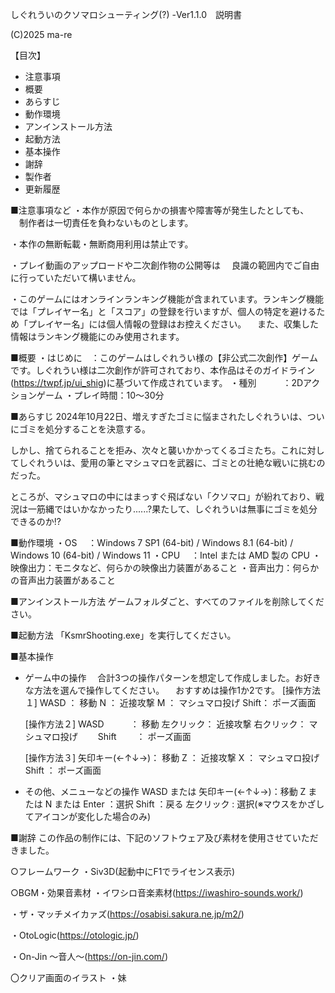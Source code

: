 しぐれういのクソマロシューティング(?) -Ver1.1.0　説明書

(C)2025 ma-re

【目次】
 - 注意事項
 - 概要
 - あらすじ
 - 動作環境
 - アンインストール方法
 - 起動方法
 - 基本操作
 - 謝辞
 - 製作者
 - 更新履歴

■注意事項など
・本作が原因で何らかの損害や障害等が発生したとしても、
　制作者は一切責任を負わないものとします。

・本作の無断転載・無断商用利用は禁止です。

・プレイ動画のアップロードや二次創作物の公開等は
　良識の範囲内でご自由に行っていただいて構いません。

・このゲームにはオンラインランキング機能が含まれています。ランキング機能では「プレイヤー名」と「スコア」の登録を行いますが、個人の特定を避けるため「プレイヤー名」には個人情報の登録はお控えください。
　また、収集した情報はランキング機能にのみ使用されます。


■概要
・はじめに　：このゲームはしぐれうい様の【非公式二次創作】ゲームです。しぐれうい様は二次創作が許可されており、本作品はそのガイドライン(https://twpf.jp/ui_shig)に基づいて作成されています。
・種別　　　：2Dアクションゲーム
・プレイ時間：10～30分


■あらすじ
2024年10月22日、増えすぎたゴミに悩まされたしぐれういは、ついにゴミを処分することを決意する。

しかし、捨てられることを拒み、次々と襲いかかってくるゴミたち。これに対してしぐれういは、愛用の筆とマシュマロを武器に、ゴミとの壮絶な戦いに挑むのだった。

ところが、マシュマロの中にはまっすぐ飛ばない「クソマロ」が紛れており、戦況は一筋縄ではいかなかったり......?果たして、しぐれういは無事にゴミを処分できるのか!?


■動作環境
・OS	　：Windows 7 SP1 (64-bit) / Windows 8.1 (64-bit) / Windows 10 (64-bit) / Windows 11
・CPU	　：Intel または AMD 製の CPU
・映像出力：モニタなど、何らかの映像出力装置があること
・音声出力：何らかの音声出力装置があること


■アンインストール方法
ゲームフォルダごと、すべてのファイルを削除してください。


■起動方法
「KsmrShooting.exe」を実行してください。


■基本操作
* ゲーム中の操作
  　合計3つの操作パターンを想定して作成しました。お好きな方法を選んで操作してください。
　おすすめは操作1か2です。
  [操作方法１]
    WASD ： 移動
    N    ： 近接攻撃
    M    ： マシュマロ投げ
    Shift： ポーズ画面

  [操作方法２]
    WASD　　　： 移動
    左クリック： 近接攻撃
    右クリック： マシュマロ投げ
　　Shift　　 ： ポーズ画面

  [操作方法３]
    矢印キー(←↑↓→)： 移動
    Z                 ： 近接攻撃
    X                 ： マシュマロ投げ
    Shift             ： ポーズ画面


* その他、メニューなどの操作
  WASD または 矢印キー(←↑↓→)：移動
  Z または N または Enter       ：選択
  Shift                          ：戻る
  左クリック                     : 選択(※マウスをかざしてアイコンが変化した場合のみ)


■謝辞
この作品の制作には、下記のソフトウェア及び素材を使用させていただきました。

○フレームワーク
・Siv3D(起動中にF1でライセンス表示)

○BGM・効果音素材
・イワシロ音楽素材(https://iwashiro-sounds.work/)

・ザ・マッチメイカァズ(https://osabisi.sakura.ne.jp/m2/)

・OtoLogic(https://otologic.jp/)

・On-Jin ～音人～(https://on-jin.com/)

〇クリア画面のイラスト
・妹
